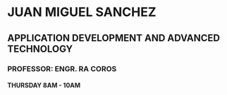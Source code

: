 # JUAN MIGUEL SANCHEZ
## APPLICATION DEVELOPMENT AND ADVANCED TECHNOLOGY
### PROFESSOR: ENGR. RA COROS
#### THURSDAY 8AM - 10AM